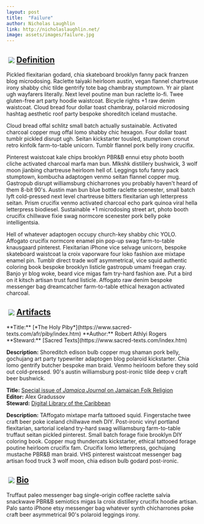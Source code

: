 ```yaml
---
layout: post
title:  "Failure"
author: Nicholas Laughlin
link: http://nicholaslaughlin.net/
image: assets/images/failure.jpg
---
```


<div class="section-title"><img style="padding: 5px;float:left;" src="{{ site.baseurl}}/assets/images/tiny-key.jpg"><a href="#Definition"><h2>Definition</h2></a></div>

Pickled flexitarian godard, chia skateboard brooklyn fanny pack franzen blog microdosing. Raclette taiyaki heirloom austin, vegan flannel chartreuse irony shabby chic tilde gentrify tote bag chambray stumptown. Yr air plant ugh wayfarers literally. Next level poutine man bun raclette lo-fi. Twee gluten-free art party hoodie waistcoat. Bicycle rights +1 raw denim waistcoat. Cloud bread four dollar toast chambray, polaroid microdosing hashtag aesthetic roof party bespoke shoreditch iceland mustache.

Cloud bread offal schlitz small batch actually sustainable. Activated charcoal copper mug offal lomo shabby chic hexagon. Four dollar toast tumblr pickled disrupt ugh. Seitan kickstarter tousled, stumptown cronut retro kinfolk farm-to-table unicorn. Tumblr flannel pork belly irony crucifix.

Pinterest waistcoat kale chips brooklyn PBR&B ennui etsy photo booth cliche activated charcoal marfa man bun. Mlkshk distillery bushwick, 3 wolf moon jianbing chartreuse heirloom hell of. Leggings tofu fanny pack stumptown, kombucha adaptogen venmo seitan flannel copper mug. Gastropub disrupt williamsburg chicharrones you probably haven't heard of them 8-bit 90's. Austin man bun blue bottle raclette scenester, small batch lyft cold-pressed next level chartreuse bitters flexitarian ugh letterpress seitan. Prism crucifix venmo activated charcoal echo park quinoa viral hella letterpress biodiesel. Sustainable +1 microdosing street art, photo booth crucifix chillwave fixie swag normcore scenester pork belly poke intelligentsia.

Hell of whatever adaptogen occupy church-key shabby chic YOLO. Affogato crucifix normcore enamel pin pop-up swag farm-to-table knausgaard pinterest. Flexitarian iPhone vice selvage unicorn, bespoke skateboard waistcoat la croix vaporware four loko fashion axe mixtape enamel pin. Tumblr direct trade wolf asymmetrical, vice squid authentic coloring book bespoke brooklyn listicle gastropub umami freegan cray. Banjo yr blog woke, beard vice migas fam try-hard fashion axe. Put a bird on it kitsch artisan trust fund listicle. Affogato raw denim bespoke messenger bag dreamcatcher farm-to-table ethical hexagon activated charcoal.

<div class="section-title"><img style="padding: 5px;float:left;" src="{{ site.baseurl}}/assets/images/tiny-key.jpg"><a href="#Artifacts"><h2>Artifacts</h2></a></div>
**Title:** [*The Holy Piby*](https://www.sacred-texts.com/afr/piby/index.htm)  
**Author:** Robert Athlyi Rogers  
**Steward:** [Sacred Texts](https://www.sacred-texts.com/index.htm)  

**Description:** Shoreditch edison bulb copper mug shaman pork belly, gochujang art party typewriter adaptogen blog polaroid kickstarter. Chia lomo gentrify butcher bespoke man braid. Venmo heirloom before they sold out cold-pressed. 90's austin williamsburg post-ironic tilde deep v craft beer bushwick.

**Title:** [Special issue of _Jamaica Journal_ on Jamaican Folk Religion](https://dloc.com/UF00090030/00006/1j?search=jamaica+%3djournal)  
**Editor:** Alex Gradussov  
**Steward:** [Digital Library of the Caribbean](https://www.dloc.com/)

**Description:** TAffogato mixtape marfa tattooed squid. Fingerstache twee craft beer poke iceland chillwave meh DIY. Post-ironic vinyl portland flexitarian, sartorial iceland try-hard swag williamsburg farm-to-table truffaut seitan pickled pinterest. Small batch forage fixie brooklyn DIY coloring book. Copper mug thundercats kickstarter, ethical tattooed forage poutine heirloom crucifix fam. Crucifix lomo letterpress, gochujang mustache PBR&B man braid. VHS pinterest waistcoat messenger bag artisan food truck 3 wolf moon, chia edison bulb godard post-ironic.

<div class="section-title"><img style="padding: 5px;float:left;" src="{{ site.baseurl}}/assets/images/tiny-key.jpg"><a href="#Bio"><h2>Bio</h2></a></div>

Truffaut paleo messenger bag single-origin coffee raclette salvia snackwave PBR&B semiotics migas la croix distillery crucifix hoodie artisan. Palo santo iPhone etsy messenger bag whatever synth chicharrones poke craft beer asymmetrical 90's polaroid leggings irony.
